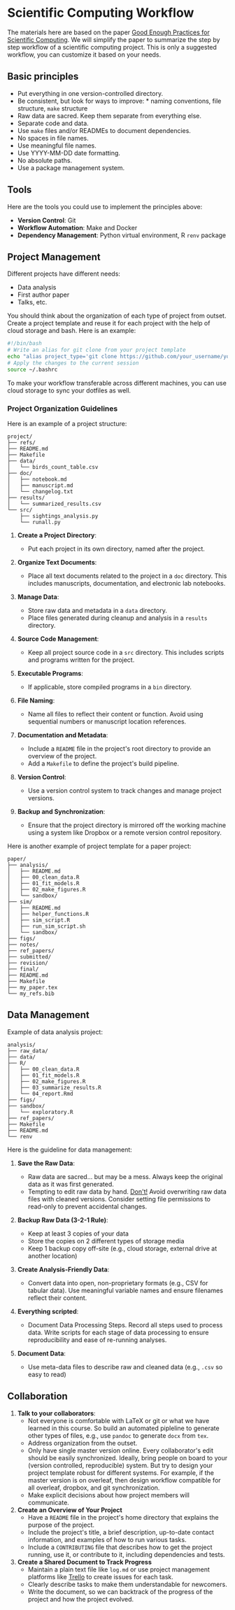 # Scientific Computing Workflow

The materials here are based on the paper [Good Enough Practices for Scientific Computing](https://swcarpentry.github.io/good-enough-practices-in-scientific-computing/).
We will simplify the paper to summarize the step by step workflow of a scientific computing project. This is only a suggested workflow, you can customize it based on your needs.

## Basic principles

* Put everything in one version-controlled directory.
* Be consistent, but look for ways to improve:
      * naming conventions, file structure, `make` structure
* Raw data are sacred. Keep them separate from everything else. 
* Separate code and data.
* Use `make` files and/or READMEs to document dependencies.
* No spaces in file names. 
* Use meaningful file names.
* Use YYYY-MM-DD date formatting.
* No absolute paths.
* Use a package management system.

## Tools 

Here are the tools you could use to implement the principles above:

- **Version Control**: Git 
- **Workflow Automation**: Make and Docker
- **Dependency Management**: Python virtual environment, R `renv` package


## Project Management

Different projects have different needs:
- Data analysis
- First author paper
- Talks, etc.

You should think about the organization of each type of project from outset. Create a project template and reuse it for each project with the help of cloud storage and bash. Here is an example:
```bash
#!/bin/bash
# Write an alias for git clone from your project template
echo "alias project_type='git clone https://github.com/your_username/your_project_template.git'" >> ~/.bashrc && 
# Apply the changes to the current session
source ~/.bashrc 
```
To make your workflow transferable across different machines, you can use cloud storage to sync your dotfiles as well.

### Project Organization Guidelines

Here is an example of a project structure:
```
project/
├── refs/
├── README.md
├── Makefile
├── data/
│   └── birds_count_table.csv
├── doc/
│   ├── notebook.md
│   ├── manuscript.md
│   └── changelog.txt
├── results/
│   └── summarized_results.csv
└── src/
    ├── sightings_analysis.py
    └── runall.py
```

1. **Create a Project Directory**:
      - Put each project in its own directory, named after the project.

2. **Organize Text Documents**:
      - Place all text documents related to the project in a `doc` directory. This includes manuscripts, documentation, and electronic lab notebooks.

3. **Manage Data**:
      - Store raw data and metadata in a `data` directory.
      - Place files generated during cleanup and analysis in a `results` directory.

4. **Source Code Management**:
      - Keep all project source code in a `src` directory. This includes scripts and programs written for the project.

5. **Executable Programs**:
      - If applicable, store compiled programs in a `bin` directory.

6. **File Naming**:
      - Name all files to reflect their content or function. Avoid using sequential numbers or manuscript location references.

7. **Documentation and Metadata**:
      - Include a `README` file in the project's root directory to provide an overview of the project.
      - Add a `Makefile` to define the project's build pipeline.

8. **Version Control**:
      - Use a version control system to track changes and manage project versions.

9. **Backup and Synchronization**:
      - Ensure that the project directory is mirrored off the working machine using a system like Dropbox or a remote version control repository.

Here is another example of project template for a paper project:

```
paper/
├── analysis/
│   ├── README.md
│   ├── 00_clean_data.R
│   ├── 01_fit_models.R
│   ├── 02_make_figures.R
│   └── sandbox/
├── sim/
│   ├── README.md
│   ├── helper_functions.R
│   ├── sim_script.R
│   ├── run_sim_script.sh
│   └── sandbox/
├── figs/
├── notes/
├── ref_papers/
├── submitted/
├── revision/
├── final/
├── README.md
├── Makefile
├── my_paper.tex
└── my_refs.bib
```

## Data Management

Example of data analysis project:
```
analysis/
├── raw_data/
├── data/
├── R/
│   ├── 00_clean_data.R
│   ├── 01_fit_models.R
│   ├── 02_make_figures.R
│   ├── 03_summarize_results.R
│   └── 04_report.Rmd
├── figs/
├── sandbox/
│   └── exploratory.R
├── ref_papers/
├── Makefile
├── README.md
└── renv
```
Here is the guideline for data management:

1. **Save the Raw Data**:
      - Raw data are sacred... but may be a mess. Always keep the original data as it was first generated. 
     - Tempting to edit raw data by hand. <u>Don't!</u> Avoid overwriting raw data files with cleaned versions. Consider setting file permissions to read-only to prevent accidental changes.

2. **Backup Raw Data (3-2-1 Rule)**:
      - Keep at least 3 copies of your data
     - Store the copies on 2 different types of storage media
     - Keep 1 backup copy off-site (e.g., cloud storage, external drive at another location)

3. **Create Analysis-Friendly Data**:
      - Convert data into open, non-proprietary formats (e.g., CSV for tabular data). Use meaningful variable names and ensure filenames reflect their content.

4. **Everything scripted**:
      - Document Data Processing Steps. Record all steps used to process data. Write scripts for each stage of data processing to ensure reproducibility and ease of re-running analyses.
5. **Document Data**:
      - Use meta-data files to describe raw and cleaned data (e.g., `.csv` so easy to read)

## Collaboration

1. **Talk to your collaborators**:
      - Not everyone is comfortable with LaTeX or git or what we have learned in this course. So build an automated pipleline to generate other types of files, e.g., use `pandoc` to generate `docx` from `tex`.
      - Address organization from the outset.
      - Only have single master version online. Every collaborator's edit should be easily synchronized. Ideally, bring people on board to your (version controlled, reproducible) system. But try to design your project template robust for different systems. For example, if the master version is on overleaf, then design workflow compatible for all overleaf, dropbox, and git synchronization.
      - Make explicit decisions about how project members will communicate.
2. **Create an Overview of Your Project**
      - Have a `README` file in the project's home directory that explains the purpose of the project.
      - Include the project's title, a brief description, up-to-date contact information, and examples of how to run various tasks.
      - Include a `CONTRIBUTING` file that describes how to get the project running, use it, or contribute to it, including dependencies and tests.
3. **Create a Shared Document to Track Progress**
      - Maintain a plain text file like `log.md` or use project management platforms like [Trello](https://trello.com/) to create issues for each task.
      - Clearly describe tasks to make them understandable for newcomers.
      - Write the document, so we can backtrack of the progress of the project and how the project evolved.

